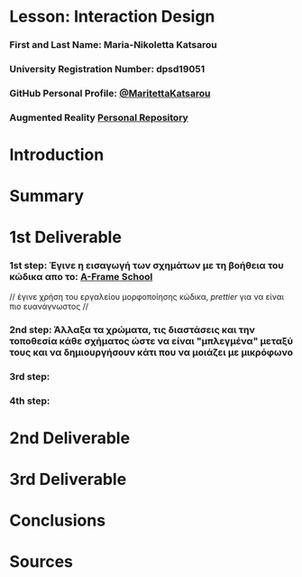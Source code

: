 # Lesson: Interaction Design

### First and Last Name: Maria-Nikoletta Katsarou
### University Registration Number: dpsd19051
### GitHub Personal Profile: [@MaritettaKatsarou](https://github.com/MaritettaKatsarou)
### Augmented Reality [Personal Repository](https://maritettakatsarou.github.io/Augmented-Reality/)

# Introduction

# Summary


# 1st Deliverable
### 1st step: Έγινε η εισαγωγή των σχημάτων με τη βοήθεια του κώδικα απο το: [A-Frame School](https://glitch.com/~aframe-school-position) 
 // έγινε χρήση του εργαλείου μορφοποίησης κώδικα, *prettier* για να είναι πιο ευανάγνωστος //
### 2nd step: Άλλαξα τα χρώματα, τις διαστάσεις και την τοποθεσία κάθε σχήματος ώστε να είναι "μπλεγμένα" μεταξύ τους και να δημιουργήσουν κάτι που να μοιάζει με μικρόφωνο
### 3rd step:
### 4th step:

# 2nd Deliverable


# 3rd Deliverable 


# Conclusions


# Sources
